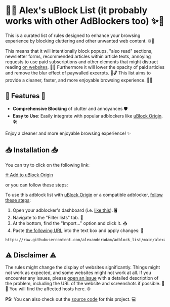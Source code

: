 # 🛑✨ Alex's uBlock List (it probably works with other AdBlockers too) ✨🛑

This is a curated list of rules designed to enhance your browsing experience by blocking cluttering and other unwanted web content. 🌐🚫

This means that it will intentionally block popups, "also read" sections, newsletter forms, recommended articles within article texts, annoying requests to use paid subscriptions and other elements that might distract reading [on websites](hosts.md). 📰❌
Furthermore it will lower the opacity of paid articles and remove the blur effect of paywalled excerpts. 📰🔓
This list aims to provide a cleaner, faster, and more enjoyable browsing experience. 🚀✨

## 🌟 Features 🌟

- **Comprehensive Blocking** of clutter and annoyances 🛡️
- **Easy to Use**: Easily integrate with popular adblockers like [uBlock Origin](https://ublockorigin.com/). 🛠️

Enjoy a cleaner and more enjoyable browsing experience! ✨

## 📥 Installation 📥

You can try to click on the following link:

[➕ Add to uBlock Origin](abp:subscribe?location=https://alexanderadam.github.io/adblock_list/alexanderadam.txt&title=AlexsList)

or you can follow these steps:

To use this adblock list with [uBlock Origin](https://ublockorigin.com/) or a compatible adblocker, [follow these steps](https://github.com/gorhill/uBlock/wiki/Dashboard:-Filter-lists#adding-manually):

1. Open your adblocker's dashboard (i.e. [like this](https://github.com/gorhill/uBlock/wiki/Dashboard#you-can-access-ublock-origin-ubos-dashboard-by-)). 🖥️
2. Navigate to the "Filter lists" tab. 📑
3. At the bottom, find the "Import..." option and click it. 📥
4. Paste [the following URL](https://raw.githubusercontent.com/alexanderadam/adblock_list/main/alexanderadam.txt) into the text box and apply changes: 🔗

```
https://raw.githubusercontent.com/alexanderadam/adblock_list/main/alexanderadam.txt
```

## ⚠️ Disclaimer ⚠️

The rules might change the display of websites significantly. Things might not work as expected, and some websites might not work at all. If you encounter any issues, please [open an issue](https://github.com/alexanderadam/adblock_list/issues/new) with a detailed description of the problem, including the URL of the website and screenshots if possible. 📝📸
You will find the affected hosts here. 🌐

**PS:** You can also check out the [source code](https://github.com/alexanderadam/adblock_list) for this project. 💻
